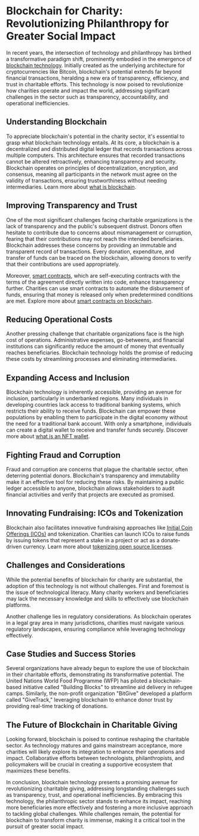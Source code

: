 # Blockchain for Charity: Revolutionizing Philanthropy for Greater Social Impact

In recent years, the intersection of technology and philanthropy has birthed a transformative paradigm shift, prominently embodied in the emergence of [blockchain technology](https://en.wikipedia.org/wiki/Blockchain). Initially created as the underlying architecture for cryptocurrencies like Bitcoin, blockchain's potential extends far beyond financial transactions, heralding a new era of transparency, efficiency, and trust in charitable efforts. This technology is now poised to revolutionize how charities operate and impact the world, addressing significant challenges in the sector such as transparency, accountability, and operational inefficiencies.

## Understanding Blockchain

To appreciate blockchain's potential in the charity sector, it's essential to grasp what blockchain technology entails. At its core, a blockchain is a decentralized and distributed digital ledger that records transactions across multiple computers. This architecture ensures that recorded transactions cannot be altered retroactively, enhancing transparency and security. Blockchain operates on principles of decentralization, encryption, and consensus, meaning all participants in the network must agree on the validity of transactions, ensuring trustworthiness without needing intermediaries. Learn more about [what is blockchain](https://www.license-token.com/wiki/what-is-blockchain).

## Improving Transparency and Trust

One of the most significant challenges facing charitable organizations is the lack of transparency and the public's subsequent distrust. Donors often hesitate to contribute due to concerns about mismanagement or corruption, fearing that their contributions may not reach the intended beneficiaries. Blockchain addresses these concerns by providing an immutable and transparent record of transactions. Every donation, expenditure, and transfer of funds can be traced on the blockchain, allowing donors to verify that their contributions are used appropriately.

Moreover, [smart contracts](https://en.wikipedia.org/wiki/Smart_contract), which are self-executing contracts with the terms of the agreement directly written into code, enhance transparency further. Charities can use smart contracts to automate the disbursement of funds, ensuring that money is released only when predetermined conditions are met. Explore more about [smart contracts on blockchain](https://www.license-token.com/wiki/smart-contracts-on-blockchain).

## Reducing Operational Costs

Another pressing challenge that charitable organizations face is the high cost of operations. Administrative expenses, go-betweens, and financial institutions can significantly reduce the amount of money that eventually reaches beneficiaries. Blockchain technology holds the promise of reducing these costs by streamlining processes and eliminating intermediaries.

## Expanding Access and Inclusion

Blockchain technology is inherently accessible, providing an avenue for inclusion, particularly in underbanked regions. Many individuals in developing countries lack access to traditional banking systems, which restricts their ability to receive funds. Blockchain can empower these populations by enabling them to participate in the digital economy without the need for a traditional bank account. With only a smartphone, individuals can create a digital wallet to receive and transfer funds securely. Discover more about [what is an NFT wallet](https://www.license-token.com/wiki/what-is-an-nft-wallet).

## Fighting Fraud and Corruption

Fraud and corruption are concerns that plague the charitable sector, often deterring potential donors. Blockchain's transparency and immutability make it an effective tool for reducing these risks. By maintaining a public ledger accessible to anyone, blockchain allows stakeholders to audit financial activities and verify that projects are executed as promised.

## Innovating Fundraising: ICOs and Tokenization

Blockchain also facilitates innovative fundraising approaches like [Initial Coin Offerings (ICOs)](https://en.wikipedia.org/wiki/Initial_coin_offering) and tokenization. Charities can launch ICOs to raise funds by issuing tokens that represent a stake in a project or act as a donate-driven currency. Learn more about [tokenizing open source licenses](https://www.license-token.com/wiki/tokenizing-open-source-licenses).

## Challenges and Considerations

While the potential benefits of blockchain for charity are substantial, the adoption of this technology is not without challenges. First and foremost is the issue of technological literacy. Many charity workers and beneficiaries may lack the necessary knowledge and skills to effectively use blockchain platforms.

Another challenge lies in regulatory considerations. As blockchain operates in a legal gray area in many jurisdictions, charities must navigate various regulatory landscapes, ensuring compliance while leveraging technology effectively.

## Case Studies and Success Stories

Several organizations have already begun to explore the use of blockchain in their charitable efforts, demonstrating its transformative potential. The United Nations World Food Programme (WFP) has piloted a blockchain-based initiative called "Building Blocks" to streamline aid delivery in refugee camps. Similarly, the non-profit organization "BitGive" developed a platform called "GiveTrack," leveraging blockchain to enhance donor trust by providing real-time tracking of donations.

## The Future of Blockchain in Charitable Giving

Looking forward, blockchain is poised to continue reshaping the charitable sector. As technology matures and gains mainstream acceptance, more charities will likely explore its integration to enhance their operations and impact. Collaborative efforts between technologists, philanthropists, and policymakers will be crucial in creating a supportive ecosystem that maximizes these benefits.

In conclusion, blockchain technology presents a promising avenue for revolutionizing charitable giving, addressing longstanding challenges such as transparency, trust, and operational inefficiencies. By embracing this technology, the philanthropic sector stands to enhance its impact, reaching more beneficiaries more effectively and fostering a more inclusive approach to tackling global challenges. While challenges remain, the potential for blockchain to transform charity is immense, making it a critical tool in the pursuit of greater social impact.